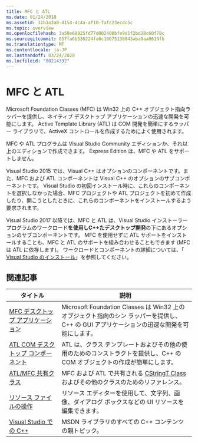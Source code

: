 ```yaml
---
title: MFC と ATL
ms.date: 01/24/2018
ms.assetid: 31b1a3a8-4154-4c4a-af10-fafc23ecdc5c
ms.topic: overview
ms.openlocfilehash: 3a58e68925fd77d002400bfe9d1f2bd28c60f78c
ms.sourcegitcommit: 857fa6b530224fa6c18675138043aba9aa0619fb
ms.translationtype: MT
ms.contentlocale: ja-JP
ms.lasthandoff: 03/24/2020
ms.locfileid: "80214332"
---
```

# <a name="mfc-and-atl"></a>MFC と ATL

Microsoft Foundation Classes (MFC) は Win32 上の C++ オブジェクト指向ラッパーを提供し、ネイティブ デスクトップ アプリケーションの迅速な開発を可能にします。 Active Template Library (ATL) は COM 開発を簡単にするラッパー ライブラリで、ActiveX コントロールを作成するためによく使用されます。

MFC や ATL プログラムは Visual Studio Community エディションか、それ以上のエディションで作成できます。 Express Edition は、MFC や ATL をサポートしません。

Visual Studio 2015 では、Visual C++ はオプションのコンポーネントです。また、MFC および ATL コンポーネントは Visual C++ のオプションのサブコンポーネントです。 Visual Studio の初回インストール時に、これらのコンポーネントを選択しなかった場合、MFC プロジェクトや ATL プロジェクトを初めて作成したり、開こうとしたときに、これらのコンポーネントをインストールするよう要求されます。

Visual Studio 2017 以降では、MFC と ATL は、Visual Studio インストーラープログラムのワークロード**を使用しC++たデスクトップ開発**の下にあるオプションのサブコンポーネントです。 MFC を使用せずに ATL サポートをインストールすることも、MFC と ATL のサポートを組み合わせることもできます (MFC は ATL に依存します)。 ワークロードとコンポーネントの詳細については、「 [Visual Studio のインストール](/visualstudio/install/install-visual-studio)」を参照してください。

## <a name="related-articles"></a>関連記事

|タイトル|説明|
|-----------|-----------------|
|[MFC デスクトップ アプリケーション](../mfc/mfc-desktop-applications.md)|Microsoft Foundation Classes は Win32 上のオブジェクト指向のシン ラッパーを提供し、C++ の GUI アプリケーションの迅速な開発を可能にします。|
|[ATL COM デスクトップ コンポーネント](../atl/atl-com-desktop-components.md)|ATL は、クラス テンプレートおよびその他の使用のためのコンストラクトを提供し、C++ の COM オブジェクトの作成が簡単にします。|
|[ATL/MFC 共有クラス](../atl-mfc-shared/atl-mfc-shared-classes.md)|MFC および ATL で共有される [CStringT Class](../atl-mfc-shared/reference/cstringt-class.md) およびその他のクラスのためのリファレンス。|
|[リソース ファイルの操作](../windows/working-with-resource-files.md)|リソース エディターを使用して、文字列、画像、ダイアログ ボックスなどの UI リソースを編集できます。|
|[Visual Studio での C++](../overview/visual-cpp-in-visual-studio.md)|MSDN ライブラリのすべての C++ コンテンツの親トピック。|
